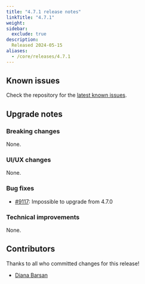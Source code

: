 ```yaml
---
title: "4.7.1 release notes"
linkTitle: "4.7.1"
weight:
sidebar:
  exclude: true
description:
  Released 2024-05-15
aliases:
  - /core/releases/4.7.1
---
```


## Known issues

Check the repository for the [latest known issues](https://github.com/medic/cht-core/issues?q=is%3Aissue+label%3A%22Affects%3A+4.7.1%22).

## Upgrade notes

### Breaking changes

None.

### UI/UX changes

None.

### Bug fixes

- [#9117](https://github.com/medic/cht-core/issues/9117): Impossible to upgrade from 4.7.0

### Technical improvements

None.


## Contributors

Thanks to all who committed changes for this release!

- [Diana Barsan](https://github.com/dianabarsan)

